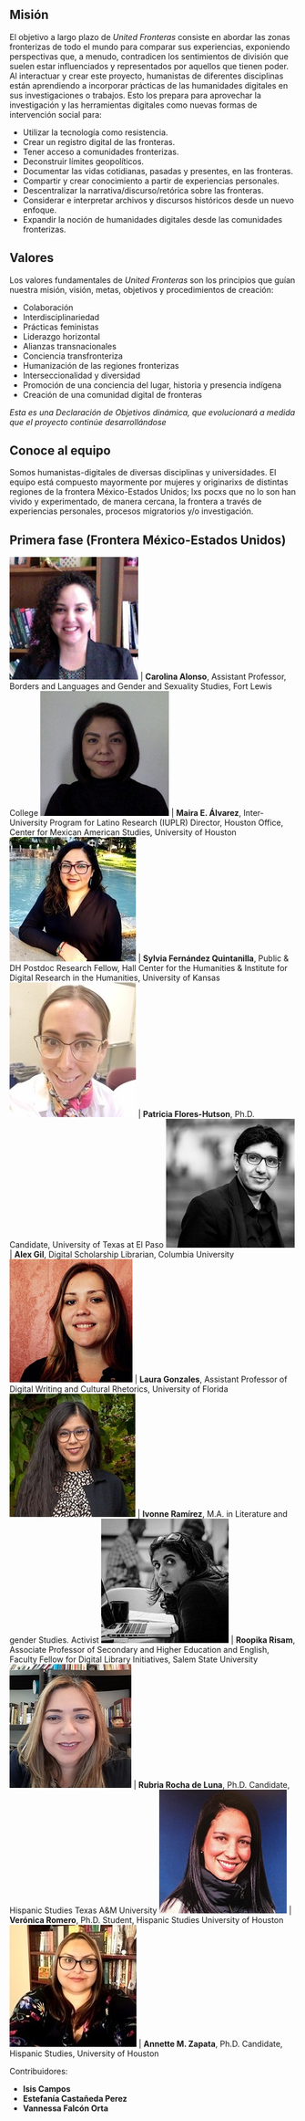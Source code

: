 ## Misión

El objetivo a largo plazo de *United Fronteras* consiste en abordar las zonas fronterizas de todo el
mundo para comparar sus experiencias, exponiendo perspectivas que, a menudo, contradicen los
sentimientos de división que suelen estar influenciados y representados por aquellos que tienen poder.
Al interactuar y crear este proyecto, humanistas de diferentes disciplinas están aprendiendo a
incorporar prácticas de las humanidades digitales en sus investigaciones o trabajos. Esto los prepara
para aprovechar la investigación y las herramientas digitales como nuevas formas de intervención social
para:

- Utilizar la tecnología como resistencia.
- Crear un registro digital de las fronteras.
- Tener acceso a comunidades fronterizas.
- Deconstruir límites geopolíticos.
- Documentar las vidas cotidianas, pasadas y presentes, en las fronteras.
- Compartir y crear conocimiento a partir de experiencias personales.
- Descentralizar la narrativa/discurso/retórica sobre las fronteras.
- Considerar e interpretar archivos y discursos históricos desde un nuevo enfoque.
- Expandir la noción de humanidades digitales desde las comunidades fronterizas.

## Valores

Los valores fundamentales de *United Fronteras* son los principios que guían nuestra misión, visión,
metas, objetivos y procedimientos de creación:

- Colaboración
- Interdisciplinariedad
- Prácticas feministas
- Liderazgo horizontal
- Alianzas transnacionales
- Conciencia transfronteriza
- Humanización de las regiones fronterizas
- Interseccionalidad y diversidad
- Promoción de una conciencia del lugar, historia y presencia indígena
- Creación de una comunidad digital de fronteras

*Esta es una Declaración de Objetivos dinámica, que evolucionará a medida que el proyecto continúe
desarrollándose*

## Conoce al equipo

Somos humanistas-digitales de diversas disciplinas y universidades. El equipo está compuesto mayormente
por mujeres y originarixs de distintas regiones de la frontera México-Estados Unidos; lxs pocxs que no
lo son han vivido y experimentado, de manera cercana, la frontera a través de experiencias personales,
procesos migratorios y/o investigación.

## Primera fase (Frontera México-Estados Unidos)

![Carolina Alonso](/images/caropic.jpg "Carolina Alonso") | **Carolina Alonso**, Assistant Professor, Borders and Languages and Gender and Sexuality Studies, Fort Lewis College
![Maira E. Álvarez](/images/mairapic.jpg "Maira E. Álvarez") | **Maira E. Álvarez**, Inter-University Program for Latino Research (IUPLR) Director, Houston Office,  Center for Mexican American Studies, University of Houston
![Sylvia Fernández Quintanilla](/images/sylviapic.jpg "Sylvia Fernández Quintanilla") | **Sylvia Fernández Quintanilla**, Public & DH Postdoc Research Fellow, Hall Center for the Humanities & Institute for Digital Research in the Humanities, University of Kansas
![Patricia Flores-Hutson](/images/patypic.jpg "Patricia Flores-Hutson") | **Patricia Flores-Hutson**, Ph.D. Candidate, University of Texas at El Paso
![Alex Gil](/images/alexpic.jpg "Alex Gil") | **Alex Gil**, Digital Scholarship Librarian, Columbia University
![Laura Gonzales](/images/laurapic.jpg "Laura Gonzales") | **Laura Gonzales**, Assistant Professor of Digital Writing and Cultural Rhetorics, University of Florida
![Ivonne Ramírez](/images/ivonnepic.jpg "Ivonne Ramírez") | **Ivonne Ramírez**, M.A. in Literature and gender Studies. Activist
![Roopika Risam](/images/roopikapic.jpg "Roopika Risam") | **Roopika Risam**, Associate Professor of Secondary and Higher Education and English, Faculty Fellow for Digital Library Initiatives, Salem State University
![Rubria Rocha](/images/rubriapic.jpg "Rubria Rocha") | **Rubria Rocha de Luna**, Ph.D. Candidate, Hispanic Studies Texas A&M University
![Verónica Romero](/images/veropic.jpg "Verónica Romero") | **Verónica Romero**, Ph.D. Student, Hispanic Studies University of Houston
![Annette M. Zapata](/images/annettepic.jpg "Annette M. Zapata") | **Annette M. Zapata**, Ph.D. Candidate, Hispanic Studies, University of Houston

Contribuidores:

- **Isis Campos**
- **Estefanía Castañeda Perez**
- **Vannessa Falcón Orta**
